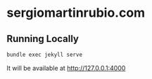 # sergiomartinrubio.com

## Running Locally

```sh
bundle exec jekyll serve
```

It will be available at http://127.0.0.1:4000
